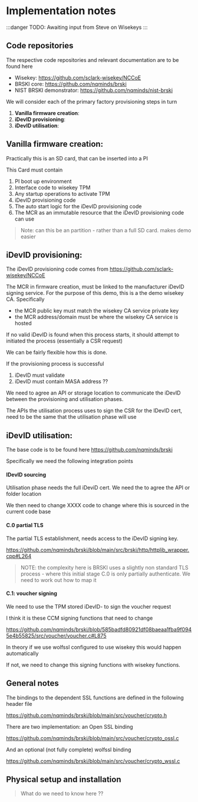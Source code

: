 # Implementation notes

:::danger TODO: Awaiting input from Steve on Wisekeys
:::
## Code repositories



The respective code repositories and relevant documentation are to be found here 

* Wisekey: https://github.com/sclark-wisekey/NCCoE
* BRSKI core: https://github.com/nqminds/brski 
* NIST BRSKI demonstrator: https://github.com/nqminds/nist-brski

We will consider each of the primary factory provisioning steps in turn

1. **Vanilla firmware creation**:
2. **iDevID provisioning**: 
3. **iDevID utilisation**: 





## **Vanilla firmware creation**:

Practically this is an SD card, that can be inserted into a PI

This Card must contain

1. PI boot up environment
2. Interface code to wisekey TPM 
3. Any startup operations to activate TPM
4. iDevID provisioning code 
5. The auto start logic for the iDevID provisioning code
6. The MCR as an immutable resource that the iDevID provisioning code can use 

> Note: can this be an partition - rather than a full SD card. makes demo easier 



## **iDevID provisioning**: 

The iDevID provisioning code comes from  https://github.com/sclark-wisekey/NCCoE

The MCR in firmware creation, must be linked to the manufacturer iDevID signing service. For the purpose of this demo, this is a the demo wisekey CA. Specifically

* the MCR public key must match the wisekey CA service private key
* the MCR address/domain must be where the wisekey CA service  is hosted 

If no valid iDevID is found when this process starts, it should attempt to initiated the process (essentially a CSR request)

We can be fairly flexible how this is done. 

If the provisioning process is successful

1. iDevID must validate 
2. iDevID must contain MASA address ??



We need to agree an API or storage location to communicate the iDevID between the provisioning and utilisation phases. 

The APIs the utilisation process uses to sign the CSR for the IDevID cert, need to be the same that the utilisation phase will use 





## **iDevID utilisation**: 

The base code is to be found here https://github.com/nqminds/brski 

Specifically we need the following integration points



#### IDevID sourcing

Utilisation phase needs the full iDeviD cert. We need the to agree the API or folder location 

We then need to change XXXX code to change where this is sourced in the current code base 



#### C.0 partial TLS

The partial TLS establishment, needs access to the iDevID signing key.

https://github.com/nqminds/brski/blob/main/src/brski/http/httplib_wrapper.cpp#L264

> NOTE: the complexity here is BRSKI uses a slightly non standard TLS process - where this initial stage C.0 is only partially authenticate. We need to work out how to map it 

#### C.1: voucher signing 

We need to use the TPM stored iDevID- to sign the voucher request

I think it is these CCM signing functions that need to change

https://github.com/nqminds/brski/blob/585badfd80921df08baeaa1fba9f0945e4b55825/src/voucher/voucher.c#L875

In theory if we use wolfssl configured to use wisekey this would happen automatically

If not, we need to change this signing functions with wisekey functions. 





## General notes 

The bindings to the dependent SSL functions are defined in the following header file 

https://github.com/nqminds/brski/blob/main/src/voucher/crypto.h

There are two implementation: an Open SSL binding 

https://github.com/nqminds/brski/blob/main/src/voucher/crypto_ossl.c

And an optional (not fully complete) wolfssl binding 

https://github.com/nqminds/brski/blob/main/src/voucher/crypto_wssl.c



## Physical setup and installation

> What do we need to know here  ??




